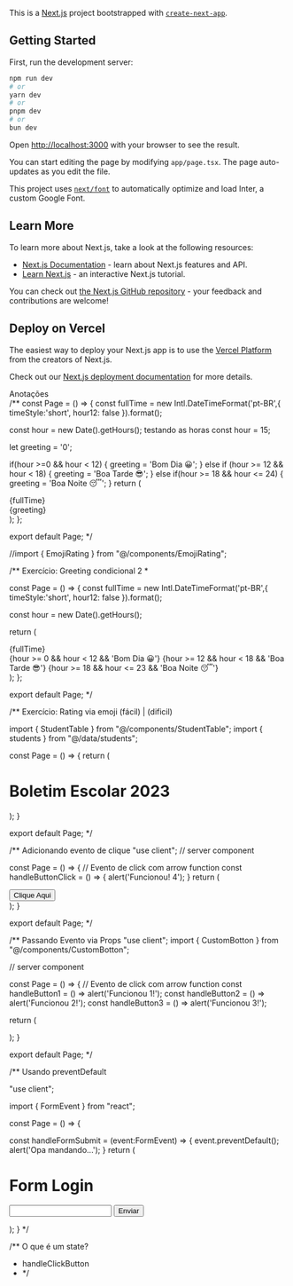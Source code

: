 This is a [Next.js](https://nextjs.org/) project bootstrapped with [`create-next-app`](https://github.com/vercel/next.js/tree/canary/packages/create-next-app).

## Getting Started

First, run the development server:

```bash
npm run dev
# or
yarn dev
# or
pnpm dev
# or
bun dev
```

Open [http://localhost:3000](http://localhost:3000) with your browser to see the result.

You can start editing the page by modifying `app/page.tsx`. The page auto-updates as you edit the file.

This project uses [`next/font`](https://nextjs.org/docs/basic-features/font-optimization) to automatically optimize and load Inter, a custom Google Font.

## Learn More

To learn more about Next.js, take a look at the following resources:

- [Next.js Documentation](https://nextjs.org/docs) - learn about Next.js features and API.
- [Learn Next.js](https://nextjs.org/learn) - an interactive Next.js tutorial.

You can check out [the Next.js GitHub repository](https://github.com/vercel/next.js/) - your feedback and contributions are welcome!

## Deploy on Vercel

The easiest way to deploy your Next.js app is to use the [Vercel Platform](https://vercel.com/new?utm_medium=default-template&filter=next.js&utm_source=create-next-app&utm_campaign=create-next-app-readme) from the creators of Next.js.

Check out our [Next.js deployment documentation](https://nextjs.org/docs/deployment) for more details.


Anotações  
/** const Page = () => {
  const fullTime = new Intl.DateTimeFormat('pt-BR',{
    timeStyle:'short',
    hour12: false
  }).format();

const hour = new Date().getHours();
 testando as horas 
   const hour = 15;

  let greeting = '0';

  if(hour >=0 && hour < 12) {
    greeting = 'Bom Dia 😀';
  } else if (hour >= 12 && hour < 18) {
    greeting = 'Boa Tarde 😎';
  } else if(hour >= 18 && hour <= 24)  {
    greeting = 'Boa Noite 😴';
  }
  return (
  <div className="w-screen h-screen flex flex-col justify-center items-center
  text-white bg-gradient-to-r from-sky-500 to-indigo-500">
      <div className="text-9xl">{fullTime}</div>
      <div className="text-5xl font-bold">{greeting}</div>
  </div>
  );
};

export default Page;
*/

//import { EmojiRating } from "@/components/EmojiRating";

/** Exercício: Greeting condicional 2 
 * 

  const Page = () => {
  const fullTime = new Intl.DateTimeFormat('pt-BR',{
    timeStyle:'short',
    hour12: false
  }).format();

  const hour = new Date().getHours();
 
  return (
  <div className="w-screen h-screen flex flex-col justify-center items-center
  text-white bg-gradient-to-r from-sky-500 to-indigo-500">
      <div className="text-9xl">{fullTime}</div>
      <div className="text-5xl font-bold"></div>
      {hour >= 0 && hour < 12 && 'Bom Dia 😀'}
      {hour >= 12 && hour < 18 && 'Boa Tarde 😎'}
      {hour >= 18 && hour <= 23 && 'Boa Noite 😴'}
  </div>
  );
};

export default Page;
*/

/** Exercício: Rating via emoji (fácil) | (dificil) 

import { StudentTable } from "@/components/StudentTable";
import { students } from "@/data/students";

const Page = () => {
  return (
  <div className="container mx-auto ">
    <h1 className="text-5xl mb-5">Boletim Escolar 2023</h1>
    <StudentTable students={students}/>
  </div>
  );
}

export default Page;
*/

/** Adicionando evento de clique 
"use client"; // server component

 const Page = () => {
  // Evento de click com arrow function
  const handleButtonClick = () => {
    alert('Funcionou! 4');
  }
  return (
  <div className="w-screen h-screen flex justify-center items-center">
    <button onClick={handleButtonClick} className="p-3 bg-blue-700 text-white rounded-md">Clique Aqui</button>
  </div>
  );
}

export default Page; */

/** Passando Evento via Props 
"use client";
import { CustomBotton } from "@/components/CustomBotton";

 // server component

 const Page = () => {
  // Evento de click com arrow function
  const handleButton1 = () => alert('Funcionou 1!');
  const handleButton2 = () => alert('Funcionou 2!');
  const handleButton3 = () => alert('Funcionou 3!');
  
  return (
  <div className="w-screen h-screen flex justify-center items-center">
    <CustomBotton label="Clique Aqui!" onClick={handleButton1}/>
    <CustomBotton label="Clique Aqui!" onClick={handleButton2}/>
    <CustomBotton label="Clique Aqui!" onClick={handleButton3}/>
  </div>
  );
}

export default Page; */

/** Usando preventDefault 

"use client";

import { FormEvent } from "react";

 const Page = () => {

  const handleFormSubmit = (event:FormEvent<HTMLFormElement>) => {
    event.preventDefault();
    alert('Opa mandando...');
  }
  return (
  <div className="w-screen h-screen flex flex-col justify-center items-center">
    <h1 className="text-5xl mb-3">Form Login</h1>
    <form onSubmit={handleFormSubmit}>
      <input type="text" />
      <input type="submit" value='Enviar' />
    </form>
  </div>
  );
}
*/

/** O que é um state?
 * handleClickButton
 * */